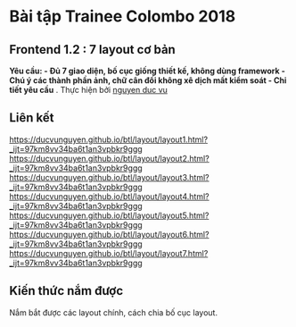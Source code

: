 # Bài tập Trainee Colombo 2018

## Frontend 1.2 : 7 layout cơ bản

**Yêu cầu: - Đủ 7 giao diện, bố cục giống thiết kế, 
không dùng framework - Chú ý các thành phần ảnh, chữ cân đối 
không xê dịch mất kiểm soát - Chi tiết yêu cầu** .
Thực hiện bởi [nguyen duc vu](https://github.com/ducvunguyen)

## Liên kết

https://ducvunguyen.github.io/btl/layout/layout1.html?_ijt=97km8vv34ba6t1an3vpbkr9ggg
https://ducvunguyen.github.io/btl/layout/layout2.html?_ijt=97km8vv34ba6t1an3vpbkr9ggg
https://ducvunguyen.github.io/btl/layout/layout3.html?_ijt=97km8vv34ba6t1an3vpbkr9ggg
https://ducvunguyen.github.io/btl/layout/layout4.html?_ijt=97km8vv34ba6t1an3vpbkr9ggg
https://ducvunguyen.github.io/btl/layout/layout5.html?_ijt=97km8vv34ba6t1an3vpbkr9ggg
https://ducvunguyen.github.io/btl/layout/layout6.html?_ijt=97km8vv34ba6t1an3vpbkr9ggg
https://ducvunguyen.github.io/btl/layout/layout7.html?_ijt=97km8vv34ba6t1an3vpbkr9ggg

## Kiến thức nắm được

Nắm bắt được các layout chính, cách chia bố cục layout.